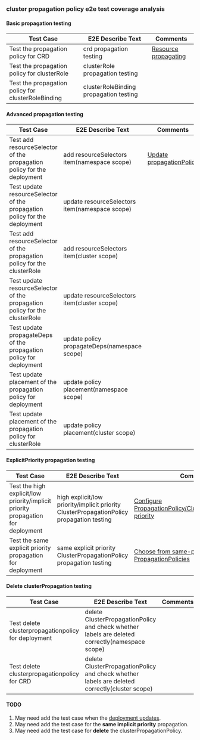 ### cluster propagation policy e2e test coverage analysis

#### Basic propagation testing
| Test Case                                          | E2E Describe Text                      | Comments                                                                                       |
|----------------------------------------------------|----------------------------------------|------------------------------------------------------------------------------------------------|
| Test the propagation policy for CRD                | crd propagation testing                | [Resource propagating](https://karmada.io/docs/next/userguide/scheduling/resource-propagating) |
| Test the propagation policy for clusterRole        | clusterRole propagation testing        |                                                                                                |
| Test the propagation policy for clusterRoleBinding | clusterRoleBinding propagation testing |                                                                                                |

#### Advanced propagation testing
| Test Case                                                                  | E2E Describe Text                              | Comments                                                                                                                    |
|----------------------------------------------------------------------------|------------------------------------------------|-----------------------------------------------------------------------------------------------------------------------------|
| Test add resourceSelector of the propagation policy for the deployment     | add resourceSelectors item(namespace scope)    | [Update propagationPolicy](https://karmada.io/docs/next/userguide/scheduling/resource-propagating#update-propagationpolicy) |
| Test update resourceSelector of the propagation policy for the deployment  | update resourceSelectors item(namespace scope) |                                                                                                                             |
| Test add resourceSelector of the propagation policy for the clusterRole    | add resourceSelectors item(cluster scope)      |                                                                                                                             |
| Test update resourceSelector of the propagation policy for the clusterRole | update resourceSelectors item(cluster scope)   |                                                                                                                             |
| Test update propagateDeps of the propagation policy for deployment         | update policy propagateDeps(namespace scope)   |                                                                                                                             |
| Test update placement of the propagation policy for deployment             | update policy placement(namespace scope)       |                                                                                                                             |
| Test update placement of the propagation policy for clusterRole            | update policy placement(cluster scope)         |                                                                                                                             |

#### ExplicitPriority propagation testing
| Test Case                                                                        | E2E Describe Text                                                                         | Comments                                                                                                                                                                                             |
|----------------------------------------------------------------------------------|-------------------------------------------------------------------------------------------|------------------------------------------------------------------------------------------------------------------------------------------------------------------------------------------------------|
| Test the high explicit/low priority/implicit priority propagation for deployment | high explicit/low priority/implicit priority ClusterPropagationPolicy propagation testing | [Configure PropagationPolicy/ClusterPropagationPolicy priority](https://karmada.io/docs/next/userguide/scheduling/resource-propagating#configure-propagationpolicyclusterpropagationpolicy-priority) |
| Test the same explicit priority propagation for deployment                       | same explicit priority ClusterPropagationPolicy propagation testing                       | [Choose from same-priority PropagationPolicies](https://karmada.io/docs/next/userguide/scheduling/resource-propagating#choose-from-same-priority-propagationpolicies)                                |

#### Delete clusterPropagation testing
| Test Case                                           | E2E Describe Text                                                                               | Comments   |
|-----------------------------------------------------|-------------------------------------------------------------------------------------------------|------------|
| Test delete clusterpropagationpolicy for deployment | delete ClusterPropagationPolicy and check whether labels are deleted correctly(namespace scope) |            |
| Test delete clusterpropagationpolicy for CRD        | delete ClusterPropagationPolicy and check whether labels are deleted correctly(cluster scope)   |            |

#### TODO
1. May need add the test case when the [deployment updates](https://karmada.io/docs/next/userguide/scheduling/resource-propagating#update-deployment).
2. May need add the test case for the **same implicit priority** propagation.
3. May need add the test case for **delete** the clusterPropagationPolicy.
